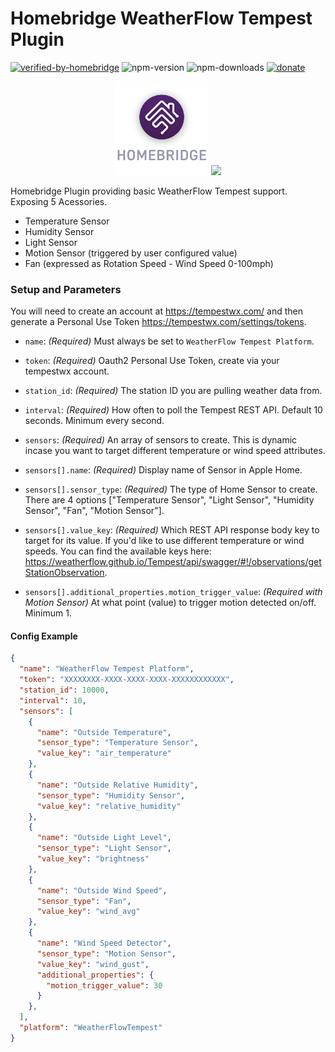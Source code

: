 # Homebridge WeatherFlow Tempest Plugin

[![verified-by-homebridge](https://badgen.net/badge/homebridge/verified/purple)](https://github.com/homebridge/homebridge/wiki/Verified-Plugins) ![npm-version](https://badgen.net/npm/v/homebridge-weatherflow-tempest?icon=npm&label) ![npm-downloads](https://badgen.net/npm/dt/homebridge-weatherflow-tempest?icon=npm&label) [![donate](https://badgen.net/badge/donate/paypal/yellow)](https://paypal.me/chasenicholl)

<p align="center">
<img src="https://github.com/homebridge/branding/raw/master/logos/homebridge-wordmark-logo-vertical.png" width="150">
<img src="https://weatherflow.com/wp-content/uploads/2016/05/Tempest-powered-by-01.svg" width="250">
</p>

Homebridge Plugin providing basic WeatherFlow Tempest support. Exposing 5 Acessories.

- Temperature Sensor
- Humidity Sensor
- Light Sensor
- Motion Sensor (triggered by user configured value)
- Fan (expressed as Rotation Speed - Wind Speed 0-100mph)

### Setup and Parameters

You will need to create an account at https://tempestwx.com/ and then generate a Personal Use Token https://tempestwx.com/settings/tokens.

- `name`: _(Required)_ Must always be set to `WeatherFlow Tempest Platform`.
- `token`: _(Required)_ Oauth2 Personal Use Token, create via your tempestwx account.
- `station_id`: _(Required)_ The station ID you are pulling weather data from.
- `interval`: _(Required)_ How often to poll the Tempest REST API. Default 10 seconds. Minimum every second.

- `sensors`: _(Required)_ An array of sensors to create. This is dynamic incase you want to target different temperature or wind speed attributes.
- `sensors[].name`: _(Required)_ Display name of Sensor in Apple Home.
- `sensors[].sensor_type`: _(Required)_ The type of Home Sensor to create. There are 4 options ["Temperature Sensor", "Light Sensor", "Humidity Sensor", "Fan", "Motion Sensor"].
- `sensors[].value_key`: _(Required)_ Which REST API response body key to target for its value. If you'd like to use different temperature or wind speeds. You can find the available keys here: https://weatherflow.github.io/Tempest/api/swagger/#!/observations/getStationObservation.
- `sensors[].additional_properties.motion_trigger_value`: _(Required with Motion Sensor)_ At what point (value) to trigger motion detected on/off. Minimum 1.

#### Config Example

```json
{
  "name": "WeatherFlow Tempest Platform",
  "token": "XXXXXXXX-XXXX-XXXX-XXXX-XXXXXXXXXXXX",
  "station_id": 10000,
  "interval": 10,
  "sensors": [
    {
      "name": "Outside Temperature",
      "sensor_type": "Temperature Sensor",
      "value_key": "air_temperature"
    },
    {
      "name": "Outside Relative Humidity",
      "sensor_type": "Humidity Sensor",
      "value_key": "relative_humidity"
    },
    {
      "name": "Outside Light Level",
      "sensor_type": "Light Sensor",
      "value_key": "brightness"
    },
    {
      "name": "Outside Wind Speed",
      "sensor_type": "Fan",
      "value_key": "wind_avg"
    },
    {
      "name": "Wind Speed Detector",
      "sensor_type": "Motion Sensor",
      "value_key": "wind_gust",
      "additional_properties": {
        "motion_trigger_value": 30
      }
    },
  ],
  "platform": "WeatherFlowTempest"
}
```